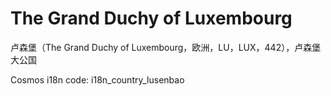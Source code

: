 # The Grand Duchy of Luxembourg

卢森堡（The Grand Duchy of Luxembourg，欧洲，LU，LUX，442），卢森堡大公国

Cosmos i18n code: i18n_country_lusenbao